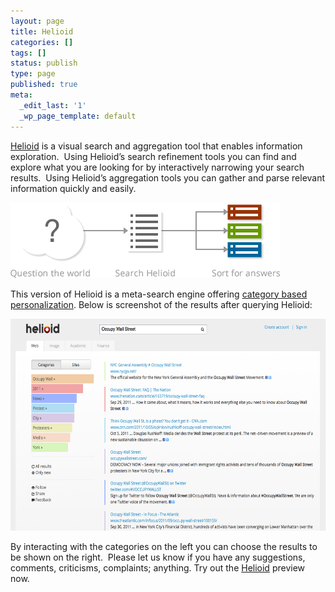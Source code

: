 ```yaml
---
layout: page
title: Helioid
categories: []
tags: []
status: publish
type: page
published: true
meta:
  _edit_last: '1'
  _wp_page_template: default
---
```

[Helioid](http://www.helioid.com) is a visual search and aggregation tool
that enables information exploration.  Using Helioid’s search refinement tools
you can find and explore what  you are looking for by interactively narrowing your search results.  Using Helioid’s aggregation tools you can gather and parse relevant information quickly and easily.

<p class="center"><img title="Helioid infographic"
src="/assets/images/helioid_infographic.png" alt="Helioid infographic"/>

<p>This version of Helioid is a meta-search engine offering <a
    href="http://www.helioid.com">category based personalization</a>. Below is
screenshot of the results after querying Helioid:</p>

<p class="center"><img title="Helioid screenshot"
src="/assets/images/helioid_screenshot.png" alt="Helioid screenshot"
width="600" height="339" /></p>

<p>By interacting with the categories on the left you can choose the results to
be shown on the right.  Please let us  know if you have any suggestions,
comments, criticisms, complaints; anything. Try out the <a
    href="http://www.helioid.com">Helioid</a> preview now.</p>
